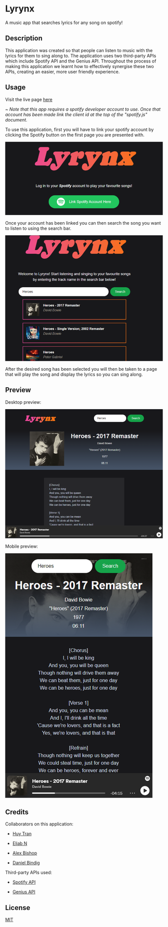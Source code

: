 # Lyrynx
A music app that searches lyrics for any song on spotify!

## Description

This application was created so that people can listen to music with the lyrics for them to sing along to. The application uses two third-party APIs which include Spotify API and the Genius API. Throughout the process of making this application we learnt how to effectively synergise these two APIs, creating an easier, more user friendly experience.

## Usage
Visit the live page [here](https://alexbishopbootcamp.github.io/music-lyric-player/)

*~ Note that this app requires a spotify developer account to use. Once that account has been made link the client id at the top of the "spotify.js" document.*

To use this application, first you will have to link your spotify account by clicking the Spotify button on the first page you are presented with.

![spotify button image](./readme-images/spotify-button.PNG)

Once your account has been linked you can then search the song you want to listen to using the search bar.

![search bar image](./readme-images/search-bar.PNG)

After the desired song has been selected you will then be taken to a page that will play the song and display the lyrics so you can sing along.
## Preview
Desktop preview:

![preview image](./readme-images/preview.png)

Mobile preview:

![preview image mobile](./readme-images/previewmobile.png)
## Credits

Collaborators on this application:

- [Huy Tran](https://github.com/trahy)

- [Eliab N](https://github.com/EliabN)

- [Alex Bishop](https://github.com/alexbishopbootcamp)

- [Daniel Bindig](https://github.com/Daniel-Bindig)

Third-party APIs used:

- [Spotify API](https://developer.spotify.com/documentation/web-api)

- [Genius API](https://docs.genius.com/)
## License
[MIT](https://choosealicense.com/licenses/mit/)
